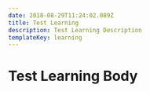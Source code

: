 ```yaml
---
date: 2018-08-29T11:24:02.089Z
title: Test Learning
description: Test Learning Description
templateKey: learning
---
```

# Test Learning Body
